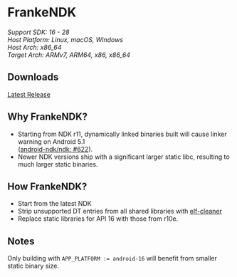 # FrankeNDK

*Support SDK: 16 - 28* \
*Host Platform: Linux, macOS, Windows* \
*Host Arch: x86_64* \
*Target Arch: ARMv7, ARM64, x86, x86_64*

## Downloads
[Latest Release](https://github.com/topjohnwu/FrankeNDK/releases/latest)

## Why FrankeNDK?
- Starting from NDK r11, dynamically linked binaries built will cause linker warning on Android 5.1 \
([android-ndk/ndk: #622](https://github.com/android-ndk/ndk/issues/622)).
- Newer NDK versions ship with a significant larger static libc, resulting to much larger static binaries.

## How FrankeNDK?
- Start from the latest NDK
- Strip unsupported DT entries from all shared libraries with [elf-cleaner](https://github.com/termux/termux-elf-cleaner)
- Replace static libraries for API 16 with those from r10e.

## Notes
Only building with `APP_PLATFORM := android-16` will benefit from smaller static binary size.
